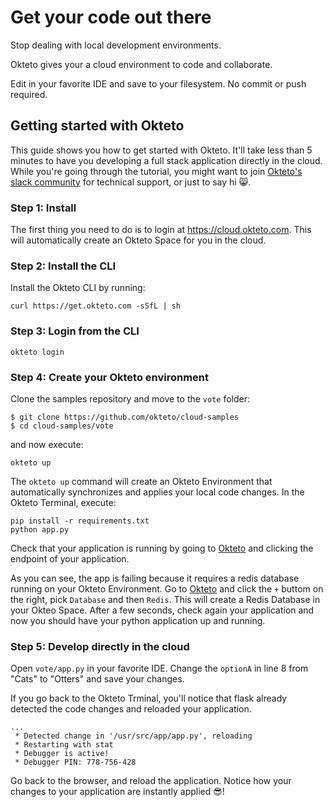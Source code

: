 # Get your code out there

Stop dealing with local development environments.

Okteto gives your a cloud environment to code and collaborate.

Edit in your favorite IDE and save to your filesystem. No commit or push required.

## Getting started with Okteto

This guide shows you how to get started with Okteto. It'll take less than 5 minutes to have you developing a full stack application directly in the cloud. While you're going through the tutorial, you might want to join [Okteto's slack community](https://okteto-community.slack.com/join/shared_invite/enQtNDg3MTMyMzA1OTg3LTY1NzE0MGM5YjMwOTAzN2YxZTU3ZjkzNTNkM2Y1YmJjMjlkODU5Mzc1YzY0OThkNWRhYzhkMTM2NWFlY2RkMDk") for technical support, or just to say hi 😸.

### Step 1: Install

The first thing you need to do is to login at https://cloud.okteto.com. This will automatically create an Okteto Space for you in the cloud.

### Step 2: Install the CLI

Install the Okteto CLI by running:

```console
curl https://get.okteto.com -sSfL | sh
```

### Step 3: Login from the CLI

```console
okteto login
```

### Step 4: Create your Okteto environment

Clone the samples repository and move to the `vote` folder:
```console
$ git clone https://github.com/okteto/cloud-samples
$ cd cloud-samples/vote
```

and now execute:

```console
okteto up
```

The `okteto up` command will create an Okteto Environment that automatically synchronizes and applies your local code changes. In the Okteto Terminal, execute:

```console
pip install -r requirements.txt
python app.py
```

Check that your application is running by going to [Okteto](https://cloud.okteto.com) and clicking the endpoint of your application.

As you can see, the app is failing because it requires a redis database running on your Okteto Environment. Go to 
[Okteto](https://cloud.okteto.com) and click the `+` buttom on the right, pick `Database` and then `Redis`. This will create a Redis Database in your Okteo Space. After a few seconds, check again your application and now you should have your python application up and running.

### Step 5: Develop directly in the cloud

Open `vote/app.py` in your favorite IDE. Change the `optionA` in line 8 from "Cats" to "Otters" and save your changes.

If you go back to the Okteto Trminal, you'll notice that flask already detected the code changes and reloaded your application.
```console
...
 * Detected change in '/usr/src/app/app.py', reloading
 * Restarting with stat
 * Debugger is active!
 * Debugger PIN: 778-756-428
```

Go back to the browser, and reload the application. Notice how your changes to your application are instantly applied 😎! 
